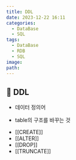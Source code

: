 ```yaml
---
title: DDL
date: 2023-12-22 16:11
categories:
  - DataBase
  - SQL
tags:
  - DataBase
  - RDB
  - SQL
image: 
path:
---
```


## 🌈 DDL
+ 데이터 정의어
- table의 구조를 바꾸는 것

+ [[CREATE]]
+ [[ALTER]]
+ [[DROP]]
+ [[TRUNCATE]]